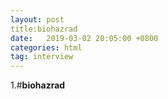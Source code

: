 ```yaml
---
layout: post
title:biohazrad  
date:   2019-03-02 20:05:00 +0800
categories: html
tag: interview
---
```

1.#**biohazrad**




